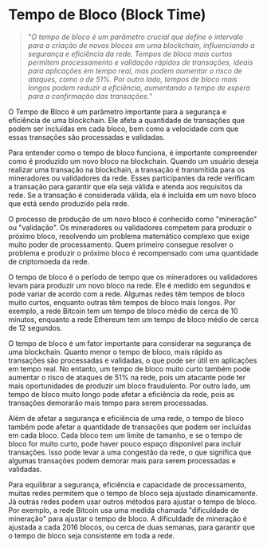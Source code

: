 # Tempo de Bloco (Block Time)

>"*O tempo de bloco é um parâmetro crucial que define o intervalo para a criação de novos blocos em uma blockchain, influenciando a segurança e eficiência da rede. Tempos de bloco mais curtos permitem processamento e validação rápidos de transações, ideais para aplicações em tempo real, mas podem aumentar o risco de ataques, como o de 51%. Por outro lado, tempos de bloco mais longos podem reduzir a eficiência, aumentando o tempo de espera para a confirmação das transações.*"

O Tempo de Bloco é um parâmetro importante para a segurança e eficiência de uma blockchain. Ele afeta a quantidade de transações que podem ser incluídas em cada bloco, bem como a velocidade com que essas transações são processadas e validadas.

Para entender como o tempo de bloco funciona, é importante compreender como é produzido um novo bloco na blockchain. Quando um usuário deseja realizar uma transação na blockchain, a transação é transmitida para os mineradores ou validadores da rede. Esses participantes da rede verificam a transação para garantir que ela seja válida e atenda aos requisitos da rede. Se a transação é considerada válida, ela é incluída em um novo bloco que está sendo produzido pela rede.

O processo de produção de um novo bloco é conhecido como "mineração" ou "validação". Os mineradores ou validadores competem para produzir o próximo bloco, resolvendo um problema matemático complexo que exige muito poder de processamento. Quem primeiro consegue resolver o problema e produzir o próximo bloco é recompensado com uma quantidade de criptomoeda da rede.

O tempo de bloco é o período de tempo que os mineradores ou validadores levam para produzir um novo bloco na rede. Ele é medido em segundos e pode variar de acordo com a rede. Algumas redes têm tempos de bloco muito curtos, enquanto outras têm tempos de bloco mais longos. Por exemplo, a rede Bitcoin tem um tempo de bloco médio de cerca de 10 minutos, enquanto a rede Ethereum tem um tempo de bloco médio de cerca de 12 segundos.

O tempo de bloco é um fator importante para considerar na segurança de uma blockchain. Quanto menor o tempo de bloco, mais rápido as transações são processadas e validadas, o que pode ser útil em aplicações em tempo real. No entanto, um tempo de bloco muito curto também pode aumentar o risco de ataques de 51% na rede, pois um atacante pode ter mais oportunidades de produzir um bloco fraudulento. Por outro lado, um tempo de bloco muito longo pode afetar a eficiência da rede, pois as transações demorarão mais tempo para serem processadas.

Além de afetar a segurança e eficiência de uma rede, o tempo de bloco também pode afetar a quantidade de transações que podem ser incluídas em cada bloco. Cada bloco tem um limite de tamanho, e se o tempo de bloco for muito curto, pode haver pouco espaço disponível para incluir transações. Isso pode levar a uma congestão da rede, o que significa que algumas transações podem demorar mais para serem processadas e validadas.

Para equilibrar a segurança, eficiência e capacidade de processamento, muitas redes permitem que o tempo de bloco seja ajustado dinamicamente. Já outras redes podem usar outros métodos para ajustar o tempo de bloco. Por exemplo, a rede Bitcoin usa uma medida chamada "dificuldade de mineração" para ajustar o tempo de bloco. A dificuldade de mineração é ajustada a cada 2016 blocos, ou cerca de duas semanas, para garantir que o tempo de bloco seja consistente em toda a rede.

